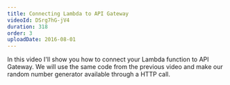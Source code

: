 ```yaml
---
title: Connecting Lambda to API Gateway
videoId: DSrg7hG-jV4
duration: 318
order: 3
uploadDate: 2016-08-01
---
```


In this video I'll show you how to connect your Lambda function to API Gateway. We will use the same code from the previous video and make our random number generator available through a HTTP call.